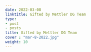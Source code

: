 ```yaml
---
date: 2022-03-08
linktitle: Gifted by Mettler DG Team
type:
- post
- posts
title: Gifted by Mettler DG Team
cover : "mar-8-2022.jpg"
weight: 10
---
```

